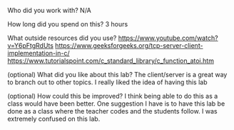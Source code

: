 Who did you work with? 
N/A

How long did you spend on this? 
3 hours

What outside resources did you use? 
https://www.youtube.com/watch?v=Y6pFtgRdUts
https://www.geeksforgeeks.org/tcp-server-client-implementation-in-c/
https://www.tutorialspoint.com/c_standard_library/c_function_atoi.htm


(optional) What did you like about this lab? 
The client/server is a great way to branch out to other topics.
I really liked the idea of having this lab

(optional) How could this be improved? 
I think being able to do this as a class would have been better.
One suggestion I have is to have this lab be done as a class where
the teacher codes and the students follow. I was extremely confused
on this lab.



